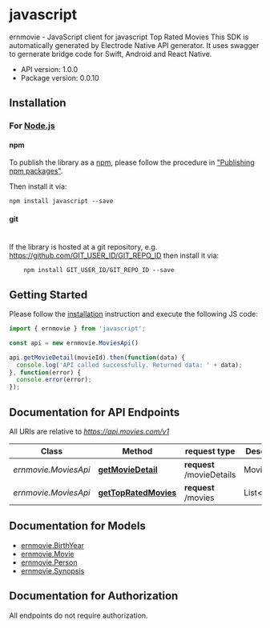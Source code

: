 # javascript

ernmovie - JavaScript client for javascript
Top Rated Movies
This SDK is automatically generated by Electrode Native API generator.
It uses swagger to gernerate bridge code for Swift, Android and React Native.

- API version: 1.0.0
- Package version: 0.0.10

## Installation

### For [Node.js](https://nodejs.org/)

#### npm

To publish the library as a [npm](https://www.npmjs.com/),
please follow the procedure in ["Publishing npm packages"](https://docs.npmjs.com/getting-started/publishing-npm-packages).

Then install it via:

```shell
npm install javascript --save
```

#### git
#
If the library is hosted at a git repository, e.g.
https://github.com/GIT_USER_ID/GIT_REPO_ID
then install it via:

```shell
    npm install GIT_USER_ID/GIT_REPO_ID --save
```

## Getting Started

Please follow the [installation](#installation) instruction and execute the following JS code:

```javascript
import { ernmovie } from 'javascript';

const api = new ernmovie.MoviesApi()

api.getMovieDetail(movieId).then(function(data) {
  console.log('API called successfully. Returned data: ' + data);
}, function(error) {
  console.error(error);
});

```

## Documentation for API Endpoints

All URIs are relative to *https://api.movies.com/v1*

Class | Method |request type | Description
------------ | ------------- | ------------- | -------------
*ernmovie.MoviesApi* | [**getMovieDetail**](docs/MoviesApi.md#getMovieDetail) | **request** /movieDetails | MovieDetails
*ernmovie.MoviesApi* | [**getTopRatedMovies**](docs/MoviesApi.md#getTopRatedMovies) | **request** /movies | List&lt;Movie&gt;

## Documentation for Models
 - [ernmovie.BirthYear](docs/BirthYear.md)
 - [ernmovie.Movie](docs/Movie.md)
 - [ernmovie.Person](docs/Person.md)
 - [ernmovie.Synopsis](docs/Synopsis.md)

## Documentation for Authorization

 All endpoints do not require authorization.

